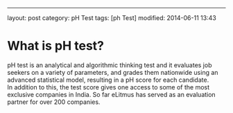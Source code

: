 ---
layout: post
category: pH Test
tags: [ph Test]
modified: 2014-06-11 13:43


# What is pH test?

pH test is an analytical and algorithmic thinking test and it evaluates job seekers on a variety of parameters, and grades them nationwide using an advanced statistical model, resulting in a pH score for each candidate.  
In addition to this, the test score gives one access to some of the most exclusive companies in India. So far eLitmus has served as an evaluation partner for over 200 companies.

